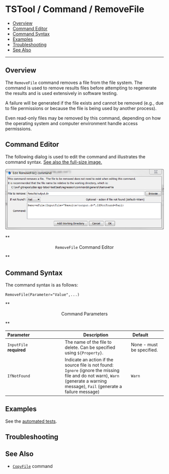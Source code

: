 # TSTool / Command / RemoveFile #

* [Overview](#overview)
* [Command Editor](#command-editor)
* [Command Syntax](#command-syntax)
* [Examples](#examples)
* [Troubleshooting](#troubleshooting)
* [See Also](#see-also)

-------------------------

## Overview ##

The `RemoveFile` command removes a file from the file system.
The command is used to remove results files before attempting to regenerate the results and is used extensively in software testing.

A failure will be generated if the file exists and cannot be removed (e.g., due to file permissions or because
the file is being used by another process).

Even read-only files may be removed by this command, depending on how the operating system and computer environment handle access permissions.

## Command Editor ##

The following dialog is used to edit the command and illustrates the command syntax.
<a href="../RemoveFile.png">See also the full-size image.</a>

![RemoveFile](RemoveFile.png)

**<p style="text-align: center;">
`RemoveFile` Command Editor
</p>**

## Command Syntax ##

The command syntax is as follows:

```text
RemoveFile(Parameter="Value",...)
```
**<p style="text-align: center;">
Command Parameters
</p>**

|**Parameter**&nbsp;&nbsp;&nbsp;&nbsp;&nbsp;&nbsp;&nbsp;&nbsp;&nbsp;&nbsp;&nbsp;&nbsp;&nbsp;&nbsp;&nbsp;&nbsp;&nbsp;&nbsp;&nbsp;&nbsp;&nbsp;&nbsp;&nbsp;&nbsp;&nbsp;&nbsp; | **Description** | **Default**&nbsp;&nbsp;&nbsp;&nbsp;&nbsp;&nbsp;&nbsp;&nbsp;&nbsp;&nbsp; |
|--------------|-----------------|----------------- |
|`InputFile`<br>**required**   | The name of the file to delete.  Can be specified using `${Property}`. | None - must be specified. |
|`IfNotFound`  | Indicate an action if the source file is not found:  `Ignore` (ignore the missing file and do not warn), `Warn` (generate a warning message), `Fail` (generate a failure message) | `Warn` |

## Examples ##

See the [automated tests](https://github.com/OpenWaterFoundation/cdss-app-tstool-test/tree/master/test/regression/commands/general/RemoveFile).

## Troubleshooting ##

## See Also ##

* [`CopyFile`](../CopyFile/CopyFile) command
